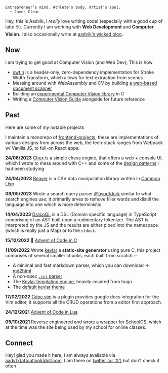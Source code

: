 ```
Entrepreneur’s mind. Athlete’s body. Artist’s soul.
  ~ James Clear
```

Hey, this is Aadvik, I _really_ love writing code! (especially with a good cup of latte ☕). Currently I am working with **Web Development** and **Computer Vision**. I also occasionally write at [aadvik's wicked blog](https://aadv1k.netlify.app/).

## Now

I am trying to get good at Computer Vision (and Web Dev); This is how

- [swt.h](https://github.com/aadv1k/swt) is a header-only, zero-dependency implementation for Stroke Width Transform, which allows for text extraction from scenes
- Messing around with WebAssembly and CV by building [a web-based document scanner](https://github.com/aadv1k/quickdoc) 
- Building an [experimental Computer Vision library](https://github.com/aadv1k/deimos) in C
- Writing a [Computer Vision Guide](https://aadv1k.gitbook.io/cv-guide) alongside for future reference

## Past

Here are some of my notable projects

I maintain a monorepo of [frontend-projects](https://github.com/aadv1k/frontend-projects), these are implementations of various designs from across the web, the tech-stack ranges from Webpack w/ Vanilla JS, to full-on React apps.

**24/06/2023** [Chex](https://github.com/aadv1k/chex) is a simple chess engine, that offers a web + console UI, which I wrote to mess around with C++ and some of the [design patterns](https://refactoring.guru/design-patterns) I had been studying

**24/04/2023** [Beaver](https://github.com/aadv1k/beaver) is a CSV data manipulation library written in [Common Lisp](https://en.wikipedia.org/wiki/Common_Lisp)

**09/05/2023** Wrote a search query parser [@byod/dork](https://github.com/aadv1k/byod/tree/main/dork) similar to what search engines use; it primarily srves to remove filler words and distill the language into one which is more deterministic.

**14/04/2023** [DracoQL](https://github.com/aadv1k/dracoql) is a DSL (Domain specific language) in TypeScript comprising of an AST built upon a rudimentary tokenizer. The AST is interpreted by the JS and the results are either piped into the namespace (which is really just a Map) or to the `stdout`.

**15/12/2022** 🎄 [Advent of Code in C](https://github.com/Aadv1k/AdventOfC2022)

**11/09/2022** Wrote [kevlar](https://github.com/aadv1k/kevlar) a **static-site generator** using pure C, this project comprises of several smaller chunks, each built from scratch :-
- A minimal and fast markdown parser, which you can download -> [md2html](https://github.com/Aadv1k/kevlar/releases/tag/v2.0.1)
- A non-spec [`.ini` parser](https://github.com/Aadv1k/kevlar#config)
- The [Kevlar templating engine](https://github.com/Aadv1k/kevlar#templating), heavily inspired from hugo
- The [default kevlar theme](https://github.com/Aadv1k/listed-kevlar-theme)

**17/02/2022** [Gdoc.vim](https://github.com/aadv1k/gdoc.vim) is a plugin provides google docs integration for the Vim editor, it supports all the CRUD operations from a editor first approach.

**24/12/2021** [Advent of Code in Lua](https://github.com/Aadv1k/AdventOfLua2021)

**05/10/2021** Reverse engineered and [wrote a wrapper](https://github.com/Aadv1k/schoolOS-api-wrapper) for [SchoolOS](https://www.getschoolos.com/), which at the time was the site being used by my school for online classes.

## Connect

Hey! glad you made it here, I am always avaliable via [aadv1k\[at\]outlook\[dot\]com](mailto:aadv1k@outlook.com), I am there on [twitter \(or 'X'\)](https://twitter.com/@aadv1k) but don't check it often
